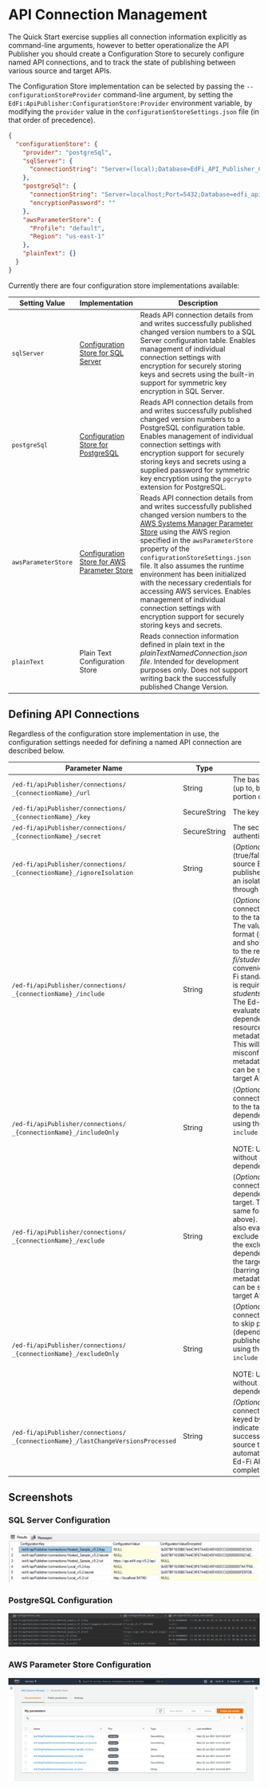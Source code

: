 # API Connection Management

The Quick Start exercise supplies all connection information explicitly as
command-line arguments, however to better operationalize the API Publisher you
should create a Configuration Store to securely configure named API connections,
and to track the state of publishing between various source and target APIs.

The Configuration Store implementation can be selected by passing the
`--configurationStoreProvider` command-line argument, by setting the
`EdFi:ApiPublisher:ConfigurationStore:Provider` environment variable, by
modifying the `provider` value in the `configurationStoreSettings.json` file (in
that order of precedence).

```json
{
  "configurationStore": {
    "provider": "postgreSql",
    "sqlServer": {
      "connectionString": "Server=(local);Database=EdFi_API_Publisher_Configuration;Trusted_Connection=True"
    },
    "postgreSql": {
      "connectionString": "Server=localhost;Port=5432;Database=edfi_api_publisher_configuration",
      "encryptionPassword": ""
    },
    "awsParameterStore": {
      "Profile": "default",
      "Region": "us-east-1"
    },
    "plainText": {}
  }
}
```

Currently there are four configuration store implementations available:

| Setting Value       | Implementation                                                                           | Description                                                                                                                                                                                                                                                                                                                                                                                                                                                                                                                                                                                               |
| ------------------- | ---------------------------------------------------------------------------------------- | --------------------------------------------------------------------------------------------------------------------------------------------------------------------------------------------------------------------------------------------------------------------------------------------------------------------------------------------------------------------------------------------------------------------------------------------------------------------------------------------------------------------------------------------------------------------------------------------------------- |
| `sqlServer`         | [Configuration Store for SQL Server](ConfigurationStore/Sql-Server.md)                   | Reads API connection details from and writes successfully published changed version numbers to a SQL Server configuration table. Enables management of individual connection settings with encryption for securely storing keys and secrets using the built-in support for symmetric key encryption in SQL Server.                                                                                                                                                                                                                                                                                        |
| `postgreSql`        | [Configuration Store for PostgreSQL](ConfigurationStore/PostgreSql.md)                   | Reads API connection details from and writes successfully published changed version numbers to a PostgreSQL configuration table. Enables management of individual connection settings with encryption support for securely storing keys and secrets using a supplied password for symmetric key encryption using the `pgcrypto` extension for PostgreSQL.                                                                                                                                                                                                                                                 |
| `awsParameterStore` | [Configuration Store for AWS Parameter Store](ConfigurationStore/Aws-Parameter-Store.md) | Reads API connection details from and writes successfully published changed version numbers to the [AWS Systems Manager Parameter Store](https://docs.aws.amazon.com/systems-manager/latest/userguide/systems-manager-parameter-store.html) using the AWS region specified in the `awsParameterStore` property of the `configurationStoreSettings.json` file. It also assumes the runtime environment has been initialized with the necessary credentials for accessing AWS services. Enables management of individual connection settings with encryption support for securely storing keys and secrets. |
| `plainText`         | Plain Text Configuration Store                                                           | Reads connection information defined in plain text in the _plainTextNamedConnection.json file_. Intended for development purposes only. Does not support writing back the successfully published Change Version.                                                                                                                                                                                                                                                                                                                                                                                          |

## Defining API Connections

Regardless of the configuration store implementation in use, the configuration
settings needed for defining a named API connection are described below.

| Parameter Name                                                                          | Type         | Description                                                                                                                                                                                                                                                                                                                                                                                                                                                                                                                                                                                                                                                                                                                                 |
| --------------------------------------------------------------------------------------- | ------------ | ------------------------------------------------------------------------------------------------------------------------------------------------------------------------------------------------------------------------------------------------------------------------------------------------------------------------------------------------------------------------------------------------------------------------------------------------------------------------------------------------------------------------------------------------------------------------------------------------------------------------------------------------------------------------------------------------------------------------------------------- |
| `/ed-fi/apiPublisher/connections/`<br/>`_{connectionName}_/url`                         | String       | The base URL of the Ed-Fi ODS API (up to, but not including, the _/data/v3_ portion of the URL).                                                                                                                                                                                                                                                                                                                                                                                                                                                                                                                                                                                                                                            |
| `/ed-fi/apiPublisher/connections/`<br/>`_{connectionName}_/key`                         | SecureString | The key to use for API authentication.                                                                                                                                                                                                                                                                                                                                                                                                                                                                                                                                                                                                                                                                                                      |
| `/ed-fi/apiPublisher/connections/`<br/>`_{connectionName}_/secret`                      | SecureString | The secret to use for API authentication.                                                                                                                                                                                                                                                                                                                                                                                                                                                                                                                                                                                                                                                                                                   |
| `/ed-fi/apiPublisher/connections/`<br/>`_{connectionName}_/ignoreIsolation`             | String       | (_Optional_) A boolean value (true/false) indicating whether the source Ed-Fi ODS API data should be published even if it does not support an isolated context for processing through Change Query snapshots.                                                                                                                                                                                                                                                                                                                                                                                                                                                                                                                               |
| `/ed-fi/apiPublisher/connections/`<br/>`_{connectionName}_/include`                     | String       | (_Optional_) For _source_ API connections, the resources to publish to the target with their dependencies. The value is defined using a CSV format (comma-separated values), and should contain the partial paths to the resources (e.g. _/ed-fi/students_,_/custom/busRoutes_). For convenience when working with Ed-Fi standard resources, only the name is required (e.g. _students,studentSchoolAssociations_). The Ed-Fi API Publisher will also evaluate and automatically include all dependencies of the requested resources (using the dependency metadata exposed by the target API). This will ensure (barring misconfigured authorization metadata or data policies) that data can be successfully published to the target API. |
| `/ed-fi/apiPublisher/connections/`<br/>`_{connectionName}_/includeOnly`                 | String       | (_Optional_) For _source_ API connections, the resources to publish to the target without their dependencies. The value is defined using the same format as with `--include` (see above). <br/><br/> NOTE: Use caution when publishing without automatically including all dependencies.                                                                                                                                                                                                                                                                                                                                                                                                                                                    |
| `/ed-fi/apiPublisher/connections/`<br/>`_{connectionName}_/exclude`                     | String       | (_Optional_) For _source_ API connections, the resources (and their dependents) to NOT publish to the target. The value is defined using the same format as with `--include` (see above). The Ed-Fi API Publisher will also evaluate and automatically exclude all dependent resources of the excluded resources (using the dependency metadata exposed by the target API). This will ensure (barring misconfigured authorization metadata or data policies) that data can be successfully published to the target API.                                                                                                                                                                                                                     |
| `/ed-fi/apiPublisher/connections/`<br/>`_{connectionName}_/excludeOnly`                 | String       | (_Optional_) For _source_ API connections, the specific resources to skip publishing to the target (dependent resources will still be published). The value is defined using the same format as with `--include` (see above).<br/><br/> NOTE: Use caution when publishing without automatically including all dependencies.                                                                                                                                                                                                                                                                                                                                                                                                                 |
| `/ed-fi/apiPublisher/connections/`<br/>`_{connectionName}_/lastChangeVersionsProcessed` | String       | _(Optional)_ For _source_ API connections, contains a JSON object, keyed by target API name, that indicates the last change version successfully published from the source to the target. This value is automatically created/updated by the Ed-Fi API Publisher after successfully completing the publishing process.                                                                                                                                                                                                                                                                                                                                                                                                                      |

## Screenshots

### SQL Server Configuration

![SQL Server](img/Sql-Server-configuration-store-example.png)

### PostgreSQL Configuration

![PostgreSQL](img/PostgreSql-configuration-store-example.png)

### AWS Parameter Store Configuration

![AWS](img/Aws-Parameter-Store-configuration-store-example.png)

